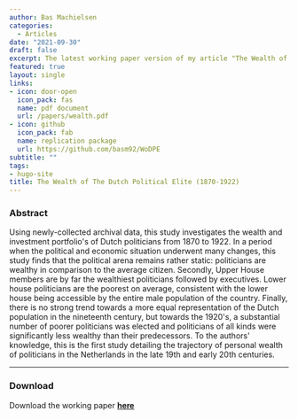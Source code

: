 ```yaml
---
author: Bas Machielsen
categories:
  - Articles
date: "2021-09-30"
draft: false
excerpt: The latest working paper version of my article "The Wealth of The Dutch Political Elite (1870-1922)" 
featured: true
layout: single
links:
- icon: door-open
  icon_pack: fas
  name: pdf document
  url: /papers/wealth.pdf
- icon: github
  icon_pack: fab
  name: replication package
  url: https://github.com/basm92/WoDPE
subtitle: ""
tags:
- hugo-site
title: The Wealth of The Dutch Political Elite (1870-1922)
---
```


### Abstract

Using newly-collected archival data, this study investigates the wealth and investment portfolio's of Dutch politicians from 1870 to 1922. In a period when the political and economic situation underwent many changes, this study finds that the political arena remains rather static: politicians are wealthy in comparison to the average citizen. Secondly, Upper House members are by far the wealthiest politicians followed by executives. Lower house politicians are the poorest on average, consistent with the lower house being accessible by the entire male population of the country. Finally, there is no strong trend towards a more equal representation of the Dutch population in the nineteenth century, but towards the 1920's, a substantial number of poorer politicians was elected and politicians of all kinds were significantly less wealthy than their predecessors. To the authors' knowledge, this is the first study detailing the trajectory of personal wealth of politicians in the Netherlands in the late 19th and early 20th centuries.

---

### Download

Download the working paper [**here**](www.link.com)
  